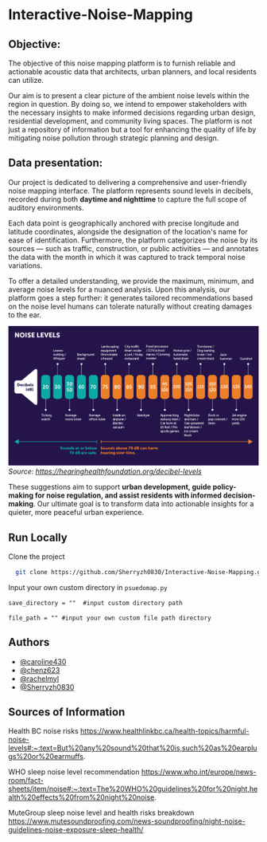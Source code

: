 # Interactive-Noise-Mapping

## Objective: 
The objective of this noise mapping platform is to furnish reliable and actionable acoustic data that architects, urban planners, and local residents can utilize.

Our aim is to present a clear picture of the ambient noise levels within the region in question. By doing so, we intend to empower stakeholders with the necessary insights to make informed decisions regarding urban design, residential development, and community living spaces. The platform is not just a repository of information but a tool for enhancing the quality of life by mitigating noise pollution through strategic planning and design.

## Data presentation: 
Our project is dedicated to delivering a comprehensive and user-friendly noise mapping interface. The platform represents sound levels in decibels, recorded during both **daytime and nighttime** to capture the full scope of auditory environments. 

Each data point is geographically anchored with precise longitude and latitude coordinates, alongside the designation of the location's name for ease of identification. Furthermore, the platform categorizes the noise by its sources — such as traffic, construction, or public activities — and annotates the data with the month in which it was captured to track temporal noise variations. 

To offer a detailed understanding, we provide the maximum, minimum, and average noise levels for a nuanced analysis. Upon this analysis, our platform goes a step further: it generates tailored recommendations based on the noise level humans can tolerate naturally without creating damages to the ear. 

![My Image](HHF-Noise-Level-Chart-01.png) 
*Source: https://hearinghealthfoundation.org/decibel-levels*

These suggestions aim to support **urban development, guide policy-making for noise regulation, and assist residents with informed decision-making**. Our ultimate goal is to transform data into actionable insights for a quieter, more peaceful urban experience.


## Run Locally

Clone the project

```bash
  git clone https://github.com/Sherryzh0830/Interactive-Noise-Mapping.git
```


Input your own custom directory in `psuedomap.py`
```
save_directory = ""  #input custom directory path
```
```
file_path = "" #input your own custom file path directory
```
## Authors

- [@caroline430](https://github.com/caroline430)
- [@chenz623](https://github.com/chenz623)
- [@rachelmyl](https://github.com/rachelmyl)
- [@Sherryzh0830](https://github.com/Sherryzh0830)

## Sources of Information
Health BC noise risks
https://www.healthlinkbc.ca/health-topics/harmful-noise-levels#:~:text=But%20any%20sound%20that%20is,such%20as%20earplugs%20or%20earmuffs. 

WHO sleep noise level recommendation 
https://www.who.int/europe/news-room/fact-sheets/item/noise#:~:text=The%20WHO%20guidelines%20for%20night,health%20effects%20from%20night%20noise. 

MuteGroup sleep noise level and health risks breakdown
https://www.mutesoundproofing.com/news-soundproofing/night-noise-guidelines-noise-exposure-sleep-health/ 
 
